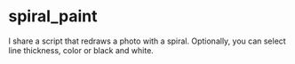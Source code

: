 # spiral_paint
I share a script that redraws a photo with a spiral. Optionally, you can select line thickness, color or black and white.
